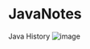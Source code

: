# JavaNotes
Java History
![image](https://user-images.githubusercontent.com/67812755/106250062-2480a280-6239-11eb-8ced-5d2df8068bb1.png)

